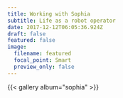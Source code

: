 ```yaml
---
title: Working with Sophia
subtitle: Life as a robot operator
date: 2017-12-12T06:05:36.924Z
draft: false
featured: false
image:
  filename: featured
  focal_point: Smart
  preview_only: false
---
```


<!--StartFragment-->

{{< gallery album="sophia" >}}

<!--EndFragment-->
